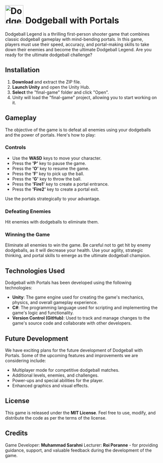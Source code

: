 # <img src="dodgeball-icon.png" alt="Dodgeball with Portals" width="60"/> Dodgeball with Portals

Dodgeball Legend is a thrilling first-person shooter game that combines classic dodgeball gameplay with mind-bending portals. In this game, players must use their speed, accuracy, and portal-making skills to take down their enemies and become the ultimate Dodgeball Legend. Are you ready for the ultimate dodgeball challenge?

## Installation

1. **Download** and extract the ZIP file.
2. **Launch Unity** and open the Unity Hub.
3. **Select** the "final-game" folder and click "Open".
4. Unity will load the "final-game" project, allowing you to start working on it.

## Gameplay

The objective of the game is to defeat all enemies using your dodgeballs and the power of portals. Here's how to play:

### Controls

- Use the **WASD** keys to move your character.
- Press the **'P'** key to pause the game.
- Press the **'O'** key to resume the game.
- Press the **'F'** key to pick up the ball.
- Press the **'G'** key to throw the ball.
- Press the **'Fire1'** key to create a portal entrance.
- Press the **'Fire2'** key to create a portal exit.

Use the portals strategically to your advantage.

### Defeating Enemies

Hit enemies with dodgeballs to eliminate them.

### Winning the Game

Eliminate all enemies to win the game. Be careful not to get hit by enemy dodgeballs, as it will decrease your health. Use your agility, strategic thinking, and portal skills to emerge as the ultimate dodgeball champion.

## Technologies Used

Dodgeball with Portals has been developed using the following technologies:

- **Unity**: The game engine used for creating the game's mechanics, physics, and overall gameplay experience.
- **C#**: The programming language used for scripting and implementing the game's logic and functionality.
- **Version Control (GitHub)**: Used to track and manage changes to the game's source code and collaborate with other developers.

## Future Development

We have exciting plans for the future development of Dodgeball with Portals. Some of the upcoming features and improvements we are considering include:

- Multiplayer mode for competitive dodgeball matches.
- Additional levels, enemies, and challenges.
- Power-ups and special abilities for the player.
- Enhanced graphics and visual effects.

## License

This game is released under the **MIT License**. Feel free to use, modify, and distribute the code as per the terms of the license.

## Credits

Game Developer: **Muhammad Sarahni**
Lecturer: **Roi Poranne** - for providing guidance, support, and valuable feedback during the development of the game.
